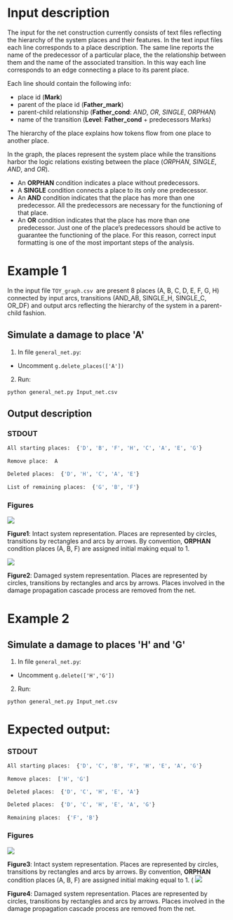 # Input description

The input for the net construction currently 
consists of text files reflecting the hierarchy of
the system places and their features.
In the text input files each line corresponds 
to a place description. 
The same line reports the name of the predecessor 
of a particular place, the
the relationship between them and the name of the 
associated transition.
In this way each line corresponds to an edge
connecting a place to its parent place.

Each line should contain the following info:
- place id (**Mark**)
- parent of the place id (**Father_mark**)
- parent-child relationship 
(**Father_cond**: *AND*, *OR*, *SINGLE*, *ORPHAN*)
- name of the transition
(**Level**: **Father_cond** + predecessors Marks)


The hierarchy of the place explains how tokens
flow from one place to another place.


In the graph, the places represent the system place 
while the transitions harbor 
the logic relations existing between the place 
(*ORPHAN*, *SINGLE*, *AND*, and *OR*).
- An **ORPHAN** condition indicates a place without predecessors.
- A **SINGLE** condition connects a place to its only one predecessor.
- An **AND** condition indicates that the place 
has more than one predecessor. All the predecessors are 
necessary for the functioning of that place.
- An **OR** condition indicates that the place has 
more than one predecessor. Just one of the place’s 
predecessors should be active to guarantee the functioning 
of the place.
For this reason, correct input formatting 
is one of the most important steps of the analysis.

# Example 1

In the input file `TOY_graph.csv `are present 8 places
(A, B, C, D, E, F, G, H) connected by input arcs, 
transitions (AND_AB, SINGLE_H, SINGLE_C, OR_DF) and output arcs
reflecting the hierarchy of the system 
in a parent-child fashion.


## Simulate a damage to place 'A' 

1. In file `general_net.py`:

* Uncomment `g.delete_places(['A'])`


2. Run:

 `python general_net.py Input_net.csv `


## Output description


### STDOUT

```bash
All starting places:  {'D', 'B', 'F', 'H', 'C', 'A', 'E', 'G'}
 
Remove place:  A

Deleted places:  {'D', 'H', 'C', 'A', 'E'}
 
List of remaining places:  {'G', 'B', 'F'}
```


### Figures

![](output_files/intact_PN_1.png)

__Figure1__: Intact system representation. Places are represented by
circles, transitions by rectangles and arcs by arrows.
By convention, **ORPHAN** condition places (A, B, F) are assigned
initial making equal to 1.

![](output_files/damaged_PN_2.png)

__Figure2__: Damaged system representation. Places are represented by
circles, transitions by rectangles and arcs by arrows. Places involved 
in the damage propagation cascade process are removed from the net.


# Example 2

## Simulate a damage to places 'H' and 'G'

1. In file `general_net.py`:

* Uncomment `g.delete(['H','G'])`

2. Run:

 `python general_net.py Input_net.csv `


# Expected output:

### STDOUT

```bash
All starting places:  {'D', 'C', 'B', 'F', 'H', 'E', 'A', 'G'}
 
Remove places:  ['H', 'G']

Deleted places:  {'D', 'C', 'H', 'E', 'A'}

Deleted places:  {'D', 'C', 'H', 'E', 'A', 'G'}
 
Remaining places:  {'F', 'B'}

```

### Figures

![](output_files/intact_PN_3.png)

__Figure3__: Intact system representation. Places are represented by
circles, transitions by rectangles and arcs by arrows.
By convention, **ORPHAN** condition places (A, B, F) are assigned
initial making equal to 1.
(
![](output_files/damaged_PN_4.png)

__Figure4__: Damaged system representation. Places are represented by
circles, transitions by rectangles and arcs by arrows. Places involved 
in the damage propagation cascade process are removed from the net.






